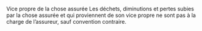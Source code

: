 Vice propre de la chose assurée
Les déchets, diminutions et pertes subies par la chose assurée et qui proviennent de son vice propre ne sont pas à la charge de l’assureur, sauf convention contraire.